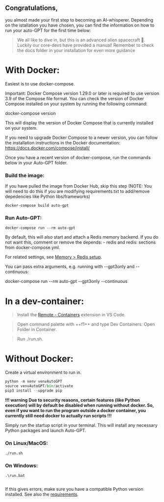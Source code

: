 ## Congratulations, 
you almost made your first step to becoming an AI-whisperer. Depending on the istallation you have chosen, you can find the information on how to run your auto-GPT for the first time below:

> We all like to dive in, but this is an advanced alien spacecraft 🚁. 
> Luckily our core-devs have provided a manual! Remember to check the docs folder in your installation for even more guidance 

# With Docker:

Easiest is to use docker-compose.

Important: Docker Compose version 1.29.0 or later is required to use version 3.9 of the Compose file format. You can check the version of Docker Compose installed on your system by running the following command:

docker-compose version

This will display the version of Docker Compose that is currently installed on your system.

If you need to upgrade Docker Compose to a newer version, you can follow the installation instructions in the Docker documentation: https://docs.docker.com/compose/install/

Once you have a recent version of docker-compose, run the commands below in your Auto-GPT folder.

### Build the image: 
If you have pulled the image from Docker Hub, skip this step (NOTE: You will need to do this if you are modifying requirements.txt to add/remove depedencies like Python libs/frameworks)

```shell
docker-compose build auto-gpt
```


### Run Auto-GPT:

```shell
docker-compose run --rm auto-gpt
```

By default, this will also start and attach a Redis memory backend. If you do not want this, comment or remove the depends: - redis and redis: sections from docker-compose.yml.

For related settings, see [Memory > Redis setup](https://github.com/Significant-Gravitas/Auto-GPT/blob/master/docs/configuration/memory.md#redis-setup).

You can pass extra arguments, e.g. running with --gpt3only and --continuous:

docker-compose run --rm auto-gpt --gpt3only --continuous


# In a dev-container:

> Install the [Remote - Containers](https://marketplace.visualstudio.com/items?itemName=ms-vscode-remote.remote-containers) extension in VS Code.

> Open command palette with ++f1++ and type Dev Containers: Open Folder in Container.

> Run ./run.sh.


# Without Docker:

Create a virtual environment to run in.

```python 
python -m venv venvAutoGPT
source venvAutoGPT/bin/activate
pip3 install --upgrade pip
```

**!!! warning Due to security reasons, certain features (like Python execution) will by default be disabled when running without docker. So, even if you want to run the program outside a docker container, you currently still need docker to actually run scripts !!!**

Simply run the startup script in your terminal. This will install any necessary Python packages and launch Auto-GPT.

### On Linux/MacOS:

```shell
./run.sh
```

### On Windows:

```shell
.\run.bat
```

<pre>
</pre>
If this gives errors, make sure you have a compatible Python version installed. See also the [requirements](https://github.com/Significant-Gravitas/Auto-GPT/blob/master/docs/installation.md#requirements).

